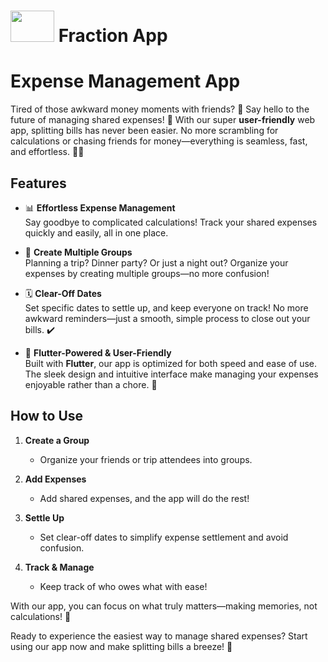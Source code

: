 # <img src="./logo/fraction_app_logox400x300.png" height='50' width='70'/> Fraction App

# Expense Management App

Tired of those awkward money moments with friends? 😬 Say hello to the future of managing shared expenses! 🚀 With our super **user-friendly** web app, splitting bills has never been easier. No more scrambling for calculations or chasing friends for money—everything is seamless, fast, and effortless. 💸✨

## Features

- 📊 **Effortless Expense Management**  
  Say goodbye to complicated calculations! Track your shared expenses quickly and easily, all in one place.

- 🔄 **Create Multiple Groups**  
  Planning a trip? Dinner party? Or just a night out? Organize your expenses by creating multiple groups—no more confusion!

- 🗓️ **Clear-Off Dates**  
  Set specific dates to settle up, and keep everyone on track! No more awkward reminders—just a smooth, simple process to close out your bills. ✔️

- 🌟 **Flutter-Powered & User-Friendly**  
  Built with **Flutter**, our app is optimized for both speed and ease of use. The sleek design and intuitive interface make managing your expenses enjoyable rather than a chore. 🎯

## How to Use

1. **Create a Group**  
   - Organize your friends or trip attendees into groups.
   
2. **Add Expenses**  
   - Add shared expenses, and the app will do the rest!

3. **Settle Up**  
   - Set clear-off dates to simplify expense settlement and avoid confusion.

4. **Track & Manage**  
   - Keep track of who owes what with ease!

With our app, you can focus on what truly matters—making memories, not calculations! 🎉

Ready to experience the easiest way to manage shared expenses? Start using our app now and make splitting bills a breeze! 🥳
